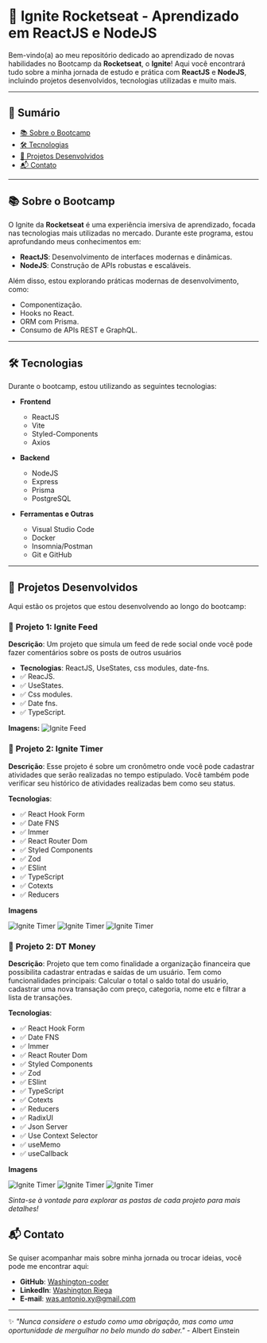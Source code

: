 # 🚀 Ignite Rocketseat - Aprendizado em ReactJS e NodeJS  

Bem-vindo(a) ao meu repositório dedicado ao aprendizado de novas habilidades no Bootcamp da **Rocketseat**, o **Ignite**! Aqui você encontrará tudo sobre a minha jornada de estudo e prática com **ReactJS** e **NodeJS**, incluindo projetos desenvolvidos, tecnologias utilizadas e muito mais.  

---

## 📖 Sumário  

- [📚 Sobre o Bootcamp](#-sobre-o-bootcamp)  
- [🛠️ Tecnologias](#️-tecnologias)  
- [📂 Projetos Desenvolvidos](#-projetos-desenvolvidos)  
- [📬 Contato](#-contato)  

---

## 📚 Sobre o Bootcamp  

O Ignite da **Rocketseat** é uma experiência imersiva de aprendizado, focada nas tecnologias mais utilizadas no mercado. Durante este programa, estou aprofundando meus conhecimentos em:  

- **ReactJS**: Desenvolvimento de interfaces modernas e dinâmicas.  
- **NodeJS**: Construção de APIs robustas e escaláveis.  

Além disso, estou explorando práticas modernas de desenvolvimento, como:  
- Componentização.  
- Hooks no React.  
- ORM com Prisma.  
- Consumo de APIs REST e GraphQL.  

---

## 🛠️ Tecnologias  

Durante o bootcamp, estou utilizando as seguintes tecnologias:  

- **Frontend**  
  - ReactJS  
  - Vite  
  - Styled-Components  
  - Axios  

- **Backend**  
  - NodeJS  
  - Express  
  - Prisma  
  - PostgreSQL  

- **Ferramentas e Outras**  
  - Visual Studio Code  
  - Docker  
  - Insomnia/Postman  
  - Git e GitHub  

---

## 📂 Projetos Desenvolvidos  

Aqui estão os projetos que estou desenvolvendo ao longo do bootcamp:  

### 📝 **Projeto 1: Ignite Feed**  
**Descrição**: Um projeto que simula um feed de rede social onde você pode fazer comentários sobre os posts de outros usuários
- **Tecnologias**: ReactJS, UseStates, css modules, date-fns.  
- ✅ ReacJS.  
- ✅ UseStates.  
- ✅ Css modules.  
- ✅ Date fns.  
- ✅ TypeScript.  

**Imagens:**
![Ignite Feed](./projects-images/example1.png)


### 📝 **Projeto 2: Ignite Timer**
**Descrição**: Esse projeto é sobre um cronômetro onde você pode cadastrar atividades que serão realizadas no tempo estipulado. Você também pode verificar seu histórico de atividades realizadas bem como seu status.

**Tecnologias**:
- ✅ React Hook Form
- ✅ Date FNS
- ✅ Immer
- ✅ React Router Dom
- ✅ Styled Components
- ✅ Zod
- ✅ ESlint
- ✅ TypeScript
- ✅ Cotexts
- ✅ Reducers

**Imagens**

![Ignite Timer](./projects-images/ignite_timer-ezgif.com-video-to-gif-converter.gif)
![Ignite Timer](./projects-images/ignite-timer.png)
![Ignite Timer](./projects-images/ignite-timer2.png)

### 📝 **Projeto 2: DT Money**
**Descrição**: Projeto que tem como finalidade a organização financeira que possibilita cadastrar entradas e saídas de um usuário. Tem como funcionalidades principais: Calcular o total o saldo total do usuário, cadastrar uma nova transação com preço, categoria, nome etc e filtrar a lista de transações.

**Tecnologias**:
- ✅ React Hook Form
- ✅ Date FNS
- ✅ Immer
- ✅ React Router Dom
- ✅ Styled Components
- ✅ Zod
- ✅ ESlint
- ✅ TypeScript
- ✅ Cotexts
- ✅ Reducers
- ✅ RadixUI
- ✅ Json Server
- ✅ Use Context Selector
- ✅ useMemo
- ✅ useCallback

**Imagens**

![Ignite Timer](./projects-images/dt_money1.png)
![Ignite Timer](./projects-images/dt_money2.png)
![Ignite Timer](./projects-images/ignite-timer2.png)

_Sinta-se à vontade para explorar as pastas de cada projeto para mais detalhes!_  

## 📬 Contato  

Se quiser acompanhar mais sobre minha jornada ou trocar ideias, você pode me encontrar aqui:  

- **GitHub**: [Washington-coder](https://github.com/Washington-coder)  
- **LinkedIn**: [Washington Riega](https://www.linkedin.com/in/washington-riega/)  
- **E-mail**: was.antonio.xy@gmail.com 

---

✨ _"Nunca considere o estudo como uma obrigação, mas como uma oportunidade de mergulhar no belo mundo do saber."_  - Albert Einstein
